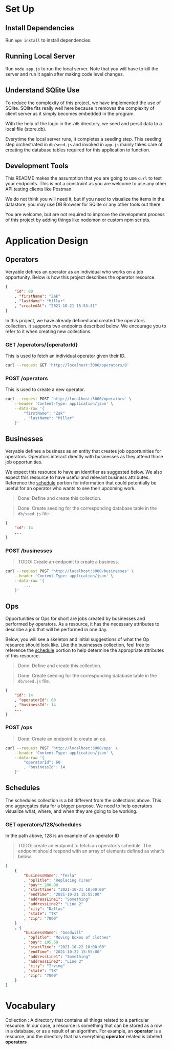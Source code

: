 # Set Up

## Install Dependencies
Run `npm install` to install dependencies.

## Running Local Server
Run `node app.js` to run the local server. Note that you will have to kill the server and run it again after making code level changes.

## Understand SQlite Use
To reduce the complexity of this project, we have implemented the use of SQlite. SQlite fits really well here because it removes the complexity of client server as it simply becomes embedded in the program. 

With the help of the logic in the `/db` directory, we seed and persit data to a local file (store.db). 

Everytime the local server runs, it completes a seeding step. This seeding step orchestrated in `db/seed.js` and invoked in `app.js` mainly takes care of creating the database tables required for this application to function.

## Development Tools
This README makes the assumption that you are going to use `curl` to test your endpoints. This is not a constraint as you are welcome to use any other API testing clients like Postman.

We do not think you will need it, but if you need to visualize the items in the datastore, you may use DB Browser for SQlite or any other tools out there.

You are welcome, but are not required to improve the development process of this project by adding things like nodemon or custom npm scripts.

# Application Design

## Operators
Veryable defines an operator as an individual who works on a job opportunity. Below is how this project describes the operator resource.

```JSON
{
    "id": 60
    , "firstName": "Zak"
    , "lastName": "Millar"
    , "createdAt": "2021-10-21 15:53:31"
}
```

In this project, we have already defined and created the operators collection. It supports two endpoints described below. We encourage you to refer to it when creating new collections.

### **GET /operators/{operatorId}**
This is used to fetch an individual operator given their ID.

```BASH
curl --request GET 'http://localhost:3000/operators/8'
```

### **POST /operators**
This is used to create a new operator.

```BASH
curl --request POST 'http://localhost:3000/operators' \
    --header 'Content-Type: application/json' \
    --data-raw '{
        "firstName": "Zak"
        , "lastName": "Millar"
    }'
```

## Businesses
Veryable defines a business as an entity that creates job opportunities for operators. Operators interact directly with businesses as they attend those job opportunities.

We expect this resource to have an identifier as suggested below. We also expect this resource to have useful and relevant business attributes. Reference the [schedule](#Schedules) portion for information that could potentially be useful for an operator who wants to see their upcoming work.

>Done: Define and create this collection.

>Done: Create seeding for the corresponding database table in the `db/seed.js` file.

```JSON
{
    "id": 14
    ...
}
```

### **POST /businesses**
>TODO: Create an endpoint to create a business.

```BASH
curl --request POST 'http://localhost:3000/businesses' \
    --header 'Content-Type: application/json' \
    --data-raw '{
        ...
    }'
```

## Ops
Opportunities or Ops for short are jobs created by businesses and performed by operators. As a resource, it has the necessary attributes to describe a job that will be performed in one day. 

Below, you will see a skeleton and initial suggestions of what the Op resource should look like. Like the businesses collection, feel free to reference the [schedule](#Schedules) portion to help determine the appropriate attributes of this resource.

>Done: Define and create this collection.

>Done: Create seeding for the corresponding database table in the `db/seed.js` file.

```JSON
{
    "id": 14
    , "operatorId": 60
    , "businessId": 14
    ...
}
```

### **POST /ops**
>Done: Create an endpoint to create an op.

```BASH
curl --request POST 'http://localhost:3000/ops' \
    --header 'Content-Type: application/json' \
    --data-raw '{
        "operatorId": 60
        , "businessId": 14
    }'
```

## Schedules
The schedules collection is a bit different from the collections above. This one aggregates data for a bigger purpose. We need to help operators visualize what, where, and when they are going to be working.

### GET **operators/128/schedules**
In the path above, 128 is an example of an operator ID
>TODO: create an endpoint to fetch an operator's schedule. The endpoint should respond with an array of elements defined as what's below.

```JSON
[
    {
        "businessName": "Tesla"
        , "opTitle": "Replacing Tires"
        , "pay": 200.00
        , "startTime": "2021-10-21 10:00:00"
        , "endTime": "2021-10-21 15:55:00"
        , "addressLine1": "Something"
        , "addressLine2": "Line 2"
        , "city": "Dallas"
        , "state": "TX"
        , "zip": "7000"
    }
    , {
        "businessName": "Goodwill"
        , "opTitle": "Moving boxes of clothes"
        , "pay": 105.50
        , "startTime": "2021-10-22 10:00:00"
        , "endTime": "2021-10-22 15:55:00"
        , "addressLine1": "Something"
        , "addressLine2": "Line 2"
        , "city": "Irving"
        , "state": "TX"
        , "zip": "7000"
    }
]
```

# Vocabulary
Collection
: A directory that contains all things related to a particular resource. In our case, a resource is something that can be stored as a row in a database, or as a result of an algorithm. For example, an **operator** is a resource, and the directory that has everything **operator** related is labeled **operators**